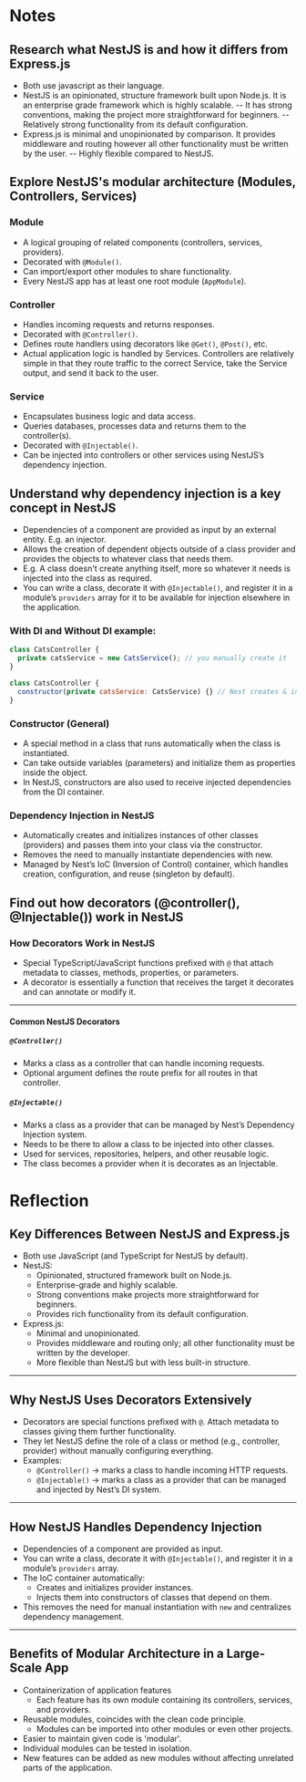 # **Notes**

## Research what NestJS is and how it differs from Express.js

- Both use javascript as their language.
- NestJS is an opinionated, structure framework built upon Node.js. It is an enterprise grade framework which is highly scalable.
  -- It has strong conventions, making the project more straightforward for beginners.
  -- Relatively strong functionality from its default configuration.
- Express.js is minimal and unopinionated by comparison. It provides middleware and routing however all other functionality must be written by the user.
  -- Highly flexible compared to NestJS.

## Explore NestJS's modular architecture (Modules, Controllers, Services)

### Module

- A logical grouping of related components (controllers, services, providers).
- Decorated with `@Module()`.
- Can import/export other modules to share functionality.
- Every NestJS app has at least one root module (`AppModule`).

### Controller

- Handles incoming requests and returns responses.
- Decorated with `@Controller()`.
- Defines route handlers using decorators like `@Get()`, `@Post()`, etc.
- Actual application logic is handled by Services. Controllers are relatively simple in that they route traffic to the correct Service, take the Service output, and send it back to the user.

### Service

- Encapsulates business logic and data access.
- Queries databases, processes data and returns them to the controller(s).
- Decorated with `@Injectable()`.
- Can be injected into controllers or other services using NestJS’s dependency injection.

## Understand why dependency injection is a key concept in NestJS

- Dependencies of a component are provided as input by an external entity. E.g. an injector.
- Allows the creation of dependent objects outside of a class provider and provides the objects to whatever class that needs them.
- E.g. A class doesn't create anything itself, more so whatever it needs is injected into the class as required.
- You can write a class, decorate it with `@Injectable()`, and register it in a module’s `providers` array for it to be available for injection elsewhere in the application.

### With DI and Without DI example:

```js
class CatsController {
  private catsService = new CatsService(); // you manually create it
}
```

```js
class CatsController {
  constructor(private catsService: CatsService) {} // Nest creates & injects it
}
```

### Constructor (General)

- A special method in a class that runs automatically when the class is instantiated.
- Can take outside variables (parameters) and initialize them as properties inside the object.
- In NestJS, constructors are also used to receive injected dependencies from the DI container.

### Dependency Injection in NestJS

- Automatically creates and initializes instances of other classes (providers) and passes them into your class via the constructor.
- Removes the need to manually instantiate dependencies with new.
- Managed by Nest’s IoC (Inversion of Control) container, which handles creation, configuration, and reuse (singleton by default).

## Find out how decorators (@controller(), @Injectable()) work in NestJS

### How Decorators Work in NestJS

- Special TypeScript/JavaScript functions prefixed with `@` that attach metadata to classes, methods, properties, or parameters.
- A decorator is essentially a function that receives the target it decorates and can annotate or modify it.

---

#### Common NestJS Decorators

##### `@Controller()`

- Marks a class as a controller that can handle incoming requests.
- Optional argument defines the route prefix for all routes in that controller.

##### `@Injectable()`

- Marks a class as a provider that can be managed by Nest’s Dependency Injection system.
- Needs to be there to allow a class to be injected into other classes.
- Used for services, repositories, helpers, and other reusable logic.
- The class becomes a provider when it is decorates as an Injectable.

# **Reflection**

## Key Differences Between NestJS and Express.js

- Both use JavaScript (and TypeScript for NestJS by default).
- NestJS:
  - Opinionated, structured framework built on Node.js.
  - Enterprise-grade and highly scalable.
  - Strong conventions make projects more straightforward for beginners.
  - Provides rich functionality from its default configuration.
- Express.js:
  - Minimal and unopinionated.
  - Provides middleware and routing only; all other functionality must be written by the developer.
  - More flexible than NestJS but with less built-in structure.

---

## Why NestJS Uses Decorators Extensively

- Decorators are special functions prefixed with `@`. Attach metadata to classes giving them further functionality.
- They let NestJS define the role of a class or method (e.g., controller, provider) without manually configuring everything.
- Examples:
  - `@Controller()` → marks a class to handle incoming HTTP requests.
  - `@Injectable()` → marks a class as a provider that can be managed and injected by Nest’s DI system.

---

## How NestJS Handles Dependency Injection

- Dependencies of a component are provided as input.
- You can write a class, decorate it with `@Injectable()`, and register it in a module’s `providers` array.
- The IoC container automatically:
  - Creates and initializes provider instances.
  - Injects them into constructors of classes that depend on them.
- This removes the need for manual instantiation with `new` and centralizes dependency management.

---

## Benefits of Modular Architecture in a Large-Scale App

- Containerization of application features
  - Each feature has its own module containing its controllers, services, and providers.
- Reusable modules, coincides with the clean code principle.
  - Modules can be imported into other modules or even other projects.
- Easier to maintain given code is 'modular'.
- Individual modules can be tested in isolation.
- New features can be added as new modules without affecting unrelated parts of the application.
